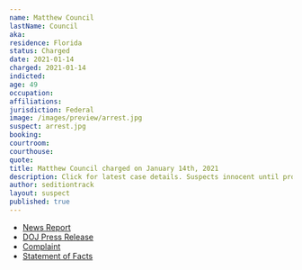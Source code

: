 ```yaml
---
name: Matthew Council
lastName: Council
aka:
residence: Florida
status: Charged
date: 2021-01-14
charged: 2021-01-14
indicted:
age: 49
occupation:
affiliations:
jurisdiction: Federal
image: /images/preview/arrest.jpg
suspect: arrest.jpg
booking:
courtroom:
courthouse:
quote:
title: Matthew Council charged on January 14th, 2021
description: Click for latest case details. Suspects innocent until proven guilty.
author: seditiontrack
layout: suspect
published: true
---
```

- [News Report](http://www.innercitypress.com/ddc1insurrectionbluescouncili012121.html)
- [DOJ Press Release](https://www.justice.gov/opa/pr/thirteen-charged-federal-court-following-riot-united-states-capitol)
- [Complaint](https://www.justice.gov/opa/press-release/file/1351706/download)
- [Statement of Facts](https://www.justice.gov/opa/press-release/file/1351711/download)
